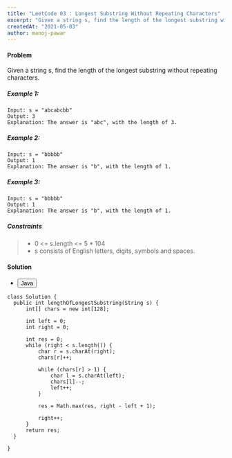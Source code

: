 ```yaml
---
title: "LeetCode 03 : Longest Substring Without Repeating Characters"
excerpt: "Given a string s, find the length of the longest substring without repeating characters."
createdAt: "2021-05-03"
author: manoj-pawar
---
```


#### Problem

Given a string s, find the length of the longest substring without repeating characters.

##### Example 1:

```shell
Input: s = "abcabcbb"
Output: 3
Explanation: The answer is "abc", with the length of 3.
```

##### Example 2:

```shell
Input: s = "bbbbb"
Output: 1
Explanation: The answer is "b", with the length of 1.
```

##### Example 3:

```shell
Input: s = "bbbbb"
Output: 1
Explanation: The answer is "b", with the length of 1.
```

##### Constraints

> - 0 <= s.length <= 5 \* 104
> - s consists of English letters, digits, symbols and spaces.


#### Solution

<ul class="nav nav-tabs" id="myTab" role="tablist">
  <li class="nav-item" role="presentation">
    <button class="nav-link active" id="home-tab" data-bs-toggle="tab" data-bs-target="#home" type="button" role="tab" aria-controls="home" aria-selected="true">Java</button>
  </li>
</ul>
<div class="tab-content" id="myTabContent">
  <div class="tab-pane fade show active" id="home" role="tabpanel" aria-labelledby="home-tab">
  
  ```java[class="line-numbers"]
class Solution {
    public int lengthOfLongestSubstring(String s) {
        int[] chars = new int[128];

        int left = 0;
        int right = 0;

        int res = 0;
        while (right < s.length()) {
            char r = s.charAt(right);
            chars[r]++;

            while (chars[r] > 1) {
                char l = s.charAt(left);
                chars[l]--;
                left++;
            }

            res = Math.max(res, right - left + 1);

            right++;
        }
        return res;
    }

}
```

</div>
</div>